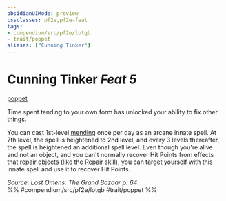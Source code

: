 ```yaml
---
obsidianUIMode: preview
cssclasses: pf2e,pf2e-feat
tags:
- compendium/src/pf2e/lotgb
- trait/poppet
aliases: ["Cunning Tinker"]
---
```

# Cunning Tinker  *Feat 5*  
[poppet](rules/traits/poppet-lotgb.md "Poppet Ancestry & Heritage Trait")  


Time spent tending to your own form has unlocked your ability to fix other things.

You can cast 1st-level [mending](compendium/spells/mending.md) once per day as an arcane innate spell. At 7th level, the spell is heightened to 2nd level, and every 3 levels thereafter, the spell is heightened an additional spell level. Even though you're alive and not an object, and you can't normally recover Hit Points from effects that repair objects (like the [Repair](rules/actions/repair.md) skill), you can target yourself with this innate spell and use it to recover Hit Points.

*Source: Lost Omens: The Grand Bazaar p. 64*  
%% #compendium/src/pf2e/lotgb #trait/poppet %%